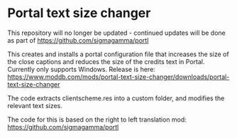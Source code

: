 # Portal text size changer
This repository will no longer be updated - continued updates will be done as part of 
https://github.com/sigmagamma/portl


This creates and installs a portal configuration file that increases the size of the close captions and reduces the size of the credits text in Portal.
Currently only supports Windows.
Release is here:
https://www.moddb.com/mods/portal-text-size-changer/downloads/portal-text-size-changer

The code extracts clientscheme.res into a custom folder, and modifies the relevant text sizes.

The code for this is based on the right to left translation mod:
https://github.com/sigmagamma/portl
